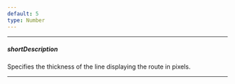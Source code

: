 ```yaml
---
default: 5
type: Number
---
```

---
##### shortDescription
Specifies the thickness of the line displaying the route in pixels.

---
